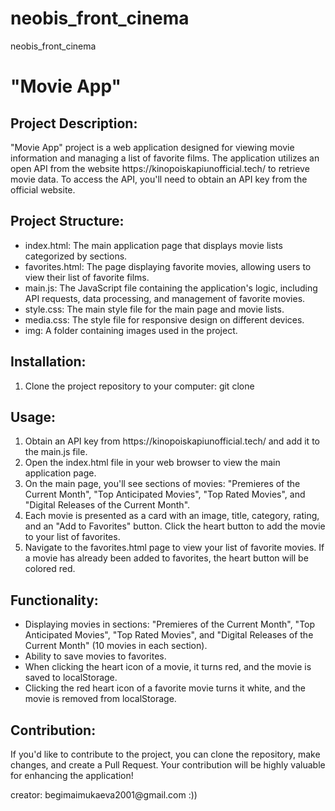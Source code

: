 # neobis_front_cinema
neobis_front_cinema

<h1>"Movie App"</h1>
<a href=""></a>
<h2>Project Description:</h2>
<p>"Movie App" project is a web application designed for viewing movie information and managing a list of favorite films.
    The application utilizes an open API from the website https://kinopoiskapiunofficial.tech/ to retrieve movie data.
    To access the API, you'll need to obtain an API key from the official website.</p>
<h2>Project Structure:</h2>
<ul>
    <li>index.html: The main application page that displays movie lists categorized by sections.</li>
    <li>favorites.html: The page displaying favorite movies, allowing users to view their list of favorite films.</li>
    <li>main.js: The JavaScript file containing the application's logic, including API requests, data processing, and management of favorite movies.</li>
    <li>style.css: The main style file for the main page and movie lists.</li>
    <li>media.css: The style file for responsive design on different devices.</li>
    <li>img: A folder containing images used in the project.</li>
</ul>
<h2>Installation:</h2>
<ol>
    <li>Clone the project repository to your computer: git clone </li>
</ol>
<h2>Usage:</h2>
<ol>
    <li>Obtain an API key from https://kinopoiskapiunofficial.tech/ and add it to the main.js file.</li>
    <li>Open the index.html file in your web browser to view the main application page.</li>
    <li>On the main page, you'll see sections of movies: "Premieres of the Current Month",
        "Top Anticipated Movies", "Top Rated Movies", and "Digital Releases of the Current Month".</li>
    <li>Each movie is presented as a card with an image, title, category,
        rating, and an "Add to Favorites" button. Click the heart button to add the movie to your list of favorites.</li>
    <li>Navigate to the favorites.html page to view your list of favorite movies.
        If a movie has already been added to favorites, the heart button will be colored red.</li>
</ol>
<h2>Functionality:</h2>
<ul>
    <li>Displaying movies in sections: "Premieres of the Current Month", "Top Anticipated Movies",
        "Top Rated Movies", and "Digital Releases of the Current Month" (10 movies in each section).</li>
    <li>Ability to save movies to favorites.</li>
    <li>When clicking the heart icon of a movie, it turns red, and the movie is saved to localStorage.</li>
    <li>Clicking the red heart icon of a favorite movie turns it white, and the movie is removed from localStorage.</li>
</ul>
<h2>Contribution:</h2>
<p>If you'd like to contribute to the project, you can clone the repository, make changes, and create a Pull Request. 
    Your contribution will be highly valuable for enhancing the application!</p>
<p>creator: begimaimukaeva2001@gmail.com :))</p>